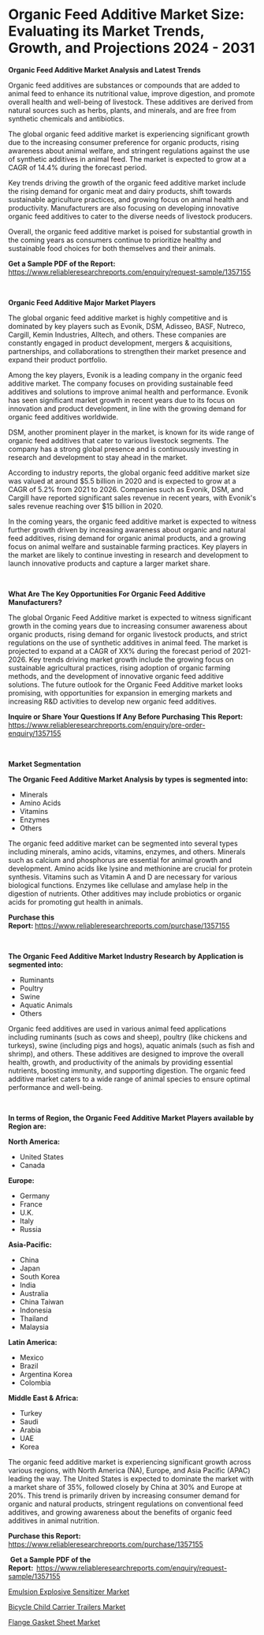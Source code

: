 <p><h1>Organic Feed Additive Market Size: Evaluating its Market Trends, Growth, and Projections 2024 - 2031</h1></p><p><strong>Organic Feed Additive Market Analysis and Latest Trends</strong></p>
<p><p>Organic feed additives are substances or compounds that are added to animal feed to enhance its nutritional value, improve digestion, and promote overall health and well-being of livestock. These additives are derived from natural sources such as herbs, plants, and minerals, and are free from synthetic chemicals and antibiotics.</p><p>The global organic feed additive market is experiencing significant growth due to the increasing consumer preference for organic products, rising awareness about animal welfare, and stringent regulations against the use of synthetic additives in animal feed. The market is expected to grow at a CAGR of 14.4% during the forecast period.</p><p>Key trends driving the growth of the organic feed additive market include the rising demand for organic meat and dairy products, shift towards sustainable agriculture practices, and growing focus on animal health and productivity. Manufacturers are also focusing on developing innovative organic feed additives to cater to the diverse needs of livestock producers.</p><p>Overall, the organic feed additive market is poised for substantial growth in the coming years as consumers continue to prioritize healthy and sustainable food choices for both themselves and their animals.</p></p>
<p><strong>Get a Sample PDF of the Report:&nbsp;</strong> <a href="https://www.reliableresearchreports.com/enquiry/request-sample/1357155">https://www.reliableresearchreports.com/enquiry/request-sample/1357155</a></p>
<p>&nbsp;</p>
<p><strong>Organic Feed Additive Major Market Players</strong></p>
<p><p>The global organic feed additive market is highly competitive and is dominated by key players such as Evonik, DSM, Adisseo, BASF, Nutreco, Cargill, Kemin Industries, Alltech, and others. These companies are constantly engaged in product development, mergers & acquisitions, partnerships, and collaborations to strengthen their market presence and expand their product portfolio.</p><p>Among the key players, Evonik is a leading company in the organic feed additive market. The company focuses on providing sustainable feed additives and solutions to improve animal health and performance. Evonik has seen significant market growth in recent years due to its focus on innovation and product development, in line with the growing demand for organic feed additives worldwide.</p><p>DSM, another prominent player in the market, is known for its wide range of organic feed additives that cater to various livestock segments. The company has a strong global presence and is continuously investing in research and development to stay ahead in the market.</p><p>According to industry reports, the global organic feed additive market size was valued at around $5.5 billion in 2020 and is expected to grow at a CAGR of 5.2% from 2021 to 2026. Companies such as Evonik, DSM, and Cargill have reported significant sales revenue in recent years, with Evonik's sales revenue reaching over $15 billion in 2020.</p><p>In the coming years, the organic feed additive market is expected to witness further growth driven by increasing awareness about organic and natural feed additives, rising demand for organic animal products, and a growing focus on animal welfare and sustainable farming practices. Key players in the market are likely to continue investing in research and development to launch innovative products and capture a larger market share.</p></p>
<p>&nbsp;</p>
<p><strong>What Are The Key Opportunities For Organic Feed Additive Manufacturers?</strong></p>
<p><p>The global Organic Feed Additive market is expected to witness significant growth in the coming years due to increasing consumer awareness about organic products, rising demand for organic livestock products, and strict regulations on the use of synthetic additives in animal feed. The market is projected to expand at a CAGR of XX% during the forecast period of 2021-2026. Key trends driving market growth include the growing focus on sustainable agricultural practices, rising adoption of organic farming methods, and the development of innovative organic feed additive solutions. The future outlook for the Organic Feed Additive market looks promising, with opportunities for expansion in emerging markets and increasing R&D activities to develop new organic feed additives.</p></p>
<p><strong>Inquire or Share Your Questions If Any Before Purchasing This Report:</strong> <a href="https://www.reliableresearchreports.com/enquiry/pre-order-enquiry/1357155">https://www.reliableresearchreports.com/enquiry/pre-order-enquiry/1357155</a></p>
<p>&nbsp;</p>
<p><strong>Market Segmentation</strong></p>
<p><strong>The Organic Feed Additive Market Analysis by types is segmented into:</strong></p>
<p><ul><li>Minerals</li><li>Amino Acids</li><li>Vitamins</li><li>Enzymes</li><li>Others</li></ul></p>
<p><p>The organic feed additive market can be segmented into several types including minerals, amino acids, vitamins, enzymes, and others. Minerals such as calcium and phosphorus are essential for animal growth and development. Amino acids like lysine and methionine are crucial for protein synthesis. Vitamins such as Vitamin A and D are necessary for various biological functions. Enzymes like cellulase and amylase help in the digestion of nutrients. Other additives may include probiotics or organic acids for promoting gut health in animals.</p></p>
<p><strong>Purchase this Report:&nbsp;</strong><a href="https://www.reliableresearchreports.com/purchase/1357155">https://www.reliableresearchreports.com/purchase/1357155</a></p>
<p>&nbsp;</p>
<p><strong>The Organic Feed Additive Market Industry Research by Application is segmented into:</strong></p>
<p><ul><li>Ruminants</li><li>Poultry</li><li>Swine</li><li>Aquatic Animals</li><li>Others</li></ul></p>
<p><p>Organic feed additives are used in various animal feed applications including ruminants (such as cows and sheep), poultry (like chickens and turkeys), swine (including pigs and hogs), aquatic animals (such as fish and shrimp), and others. These additives are designed to improve the overall health, growth, and productivity of the animals by providing essential nutrients, boosting immunity, and supporting digestion. The organic feed additive market caters to a wide range of animal species to ensure optimal performance and well-being.</p></p>
<p>&nbsp;</p>
<p><strong>In terms of Region, the Organic Feed Additive Market Players available by Region are:</strong></p>
<p>
    <p> <strong> North America: </strong>
        <ul>
            <li>United States</li>
            <li>Canada</li>
        </ul>
        </p> 
    <p> <strong> Europe: </strong>
        <ul>
            <li>Germany</li>
            <li>France</li>
            <li>U.K.</li>
            <li>Italy</li>
            <li>Russia</li>
        </ul>
        </p> 
    <p> <strong> Asia-Pacific: </strong>
        <ul>
            <li>China</li>
            <li>Japan</li>
            <li>South Korea</li>
            <li>India</li>
            <li>Australia</li>
            <li>China Taiwan</li>
            <li>Indonesia</li>
            <li>Thailand</li>
            <li>Malaysia</li>
        </ul>
        </p> 
    <p> <strong> Latin America: </strong>
        <ul>
            <li>Mexico</li>
            <li>Brazil</li>
            <li>Argentina Korea</li>
            <li>Colombia</li>
        </ul>
        </p> 
    <p> <strong> Middle East & Africa: </strong>
        <ul>
            <li>Turkey</li>
            <li>Saudi</li>
            <li>Arabia</li>
            <li>UAE</li>
            <li>Korea</li>
        </ul>
    </p>
    </p>
<p><p>The organic feed additive market is experiencing significant growth across various regions, with North America (NA), Europe, and Asia Pacific (APAC) leading the way. The United States is expected to dominate the market with a market share of 35%, followed closely by China at 30% and Europe at 20%. This trend is primarily driven by increasing consumer demand for organic and natural products, stringent regulations on conventional feed additives, and growing awareness about the benefits of organic feed additives in animal nutrition.</p></p>
<p><strong>Purchase this Report: </strong><a href="https://www.reliableresearchreports.com/purchase/1357155">https://www.reliableresearchreports.com/purchase/1357155</a></p>
<p>&nbsp;<strong>Get a Sample PDF of the Report:&nbsp;&nbsp;</strong><a href="https://www.reliableresearchreports.com/enquiry/request-sample/1357155">https://www.reliableresearchreports.com/enquiry/request-sample/1357155</a></p>
<p><strong></strong></p>
<p><p><a href="https://view.publitas.com/reportprime-1/emulsion-explosive-sensitizer-market-size-reflecting-a-forecast-till-2031-market-by-type-by-application-and-by-geography/">Emulsion Explosive Sensitizer Market</a></p><p><a href="https://view.publitas.com/reportprime-1/bicycle-child-carrier-trailers-market-size-focuses-on-market-dynamics-in-depth-analysis-and-future-projections-of-its-market-forecasted-for-period-from-2024-to-2031/">Bicycle Child Carrier Trailers Market</a></p><p><a href="https://view.publitas.com/reportprime-1/flange-gasket-sheet-market-analysis-and-market-size-global-industry-overview-market-segmentation-and-forecast-2024-to-2031/">Flange Gasket Sheet Market</a></p></p>